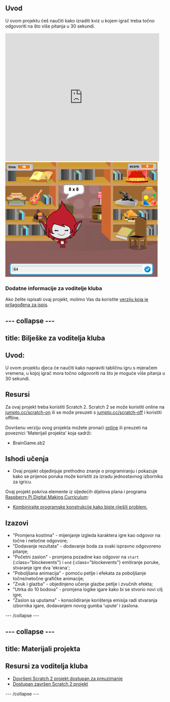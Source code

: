 ## Uvod

U ovom projektu ćeš naučiti kako izraditi kviz u kojem igrač treba točno odgovoriti na što više pitanja u 30 sekundi.

<div class="scratch-preview">
  <iframe allowtransparency="true" width="485" height="402" src="https://scratch.mit.edu/projects/embed/42225768/?autostart=false" frameborder="0"></iframe>
  <img src="images/brain-final.png">
</div>

### Dodatne informacije za voditelje kluba

Ako želite ispisati ovaj projekt, molimo Vas da koristite [verziju koja je prilagođena za ispis](https://projects.raspberrypi.org/en/projects/brain-game/print).

## \--- collapse \---

## title: Bilješke za voditelja kluba

## Uvod:

U ovom projektu djeca će naučiti kako napraviti tabličnu igru ​​s mjeračem vremena, u kojoj igrač mora točno odgovoriti na što je moguće više pitanja u 30 sekundi.

## Resursi

Za ovaj projekt treba koristiti Scratch 2. Scratch 2 se može koristiti online na [jumpto.cc/scratch-on](http://jumpto.cc/scratch-on) ili se može preuzeti s [jumpto.cc/scratch-off](http://jumpto.cc/scratch-off) i koristiti offline.

Dovršenu verziju ovog projekta možete pronaći [online](http://scratch.mit.edu/projects/42225768/#editor) ili preuzeti na poveznici 'Materijali projekta' koja sadrži:

* BrainGame.sb2

## Ishodi učenja

* Ovaj projekt objedinjuje prethodno znanje o programiranju i pokazuje kako se prijenos poruka može koristiti za izradu jednostavnog izbornika za igricu.

Ovaj projekt pokriva elemente iz sljedećih dijelova plana i programa [Raspberry Pi Digital Making Curriculum](http://rpf.io/curriculum):

* [Kombinirajte programske konstrukcije kako biste riješili problem.](https://www.raspberrypi.org/curriculum/programming/builder)

## Izazovi

* "Promjena kostima" - mijenjanje izgleda karaktera igre kao odgovor na točne i netočne odgovore;
* "Dodavanje rezultata" - dodavanje boda za svaki ispravno odgovoreno pitanje;
* "Početni zaslon" - promjena pozadine kao odgovor na `start` {:class="blockevents"} i `end` {:class="blockevents"} emitiranje poruke, stvaranje igre dva 'ekrana';
* "Poboljšana animacija" - pomoću petlje i efekata za poboljšanje točne/netočne grafičke animacije;
* "Zvuk i glazba" - objedinjeno učenje glazbe petlje i zvučnih efekta;
* "Utrka do 10 bodova" - promjena logike igare kako bi se stvorio novi cilj igre;
* "Zaslon sa uputama" - konsolidiranje korištenja emisija radi stvaranja izbornika igare, dodavanjem novog gumba 'upute' i zaslona.

\--- /collapse \---

## \--- collapse \---

## title: Materijali projekta

## Resursi za voditelja kluba

* [Dovršeni Scratch 2 projekt dostupan za preuzimanje](resources/BrainGame.sb2)
* [Dostupan završen Scratch 2 projekt](http://scratch.mit.edu/projects/42225768/#editor)

\--- /collapse \---
